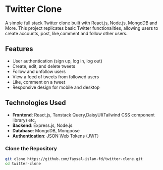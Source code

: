 # Twitter Clone

A simple full stack Twitter clone built with React.js, Node.js, MongoDB and More. This project replicates basic Twitter functionalities, allowing users to create accounts, post, like,comment and follow other users.

## Features

- User authentication (sign up, log in, log out)
- Create, edit, and delete tweets
- Follow and unfollow users
- View a feed of tweets from followed users
- Like, comment on a tweet
- Responsive design for mobile and desktop

## Technologies Used

- **Frontend**: React.js, Tanstack Query,DaisyUI(Tailwind CSS component library) etc,  
- **Backend**: Express.js, Node.js
- **Database**: MongoDB, Mongoose
- **Authentication**: JSON Web Tokens (JWT)


### Clone the Repository

```bash
git clone https://github.com/faysal-islam-fd/twitter-clone.git
cd twitter-clone
